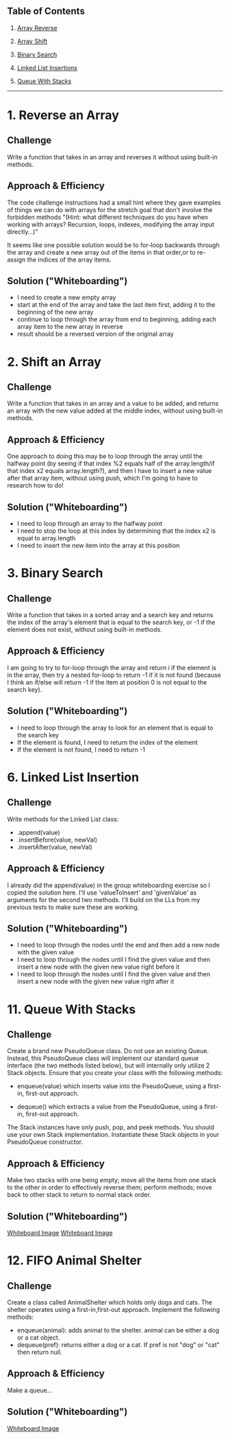 ## Table of Contents

1. [Array Reverse](./Challenges/arrayReverse/array-reverse.js)

2. [Array Shift](./Challenges/arrayShift/array-shift.js)

3. [Binary Search](./Challenges/arrayBinarySearch/array-binary-search.js)

6. [Linked List Insertions](./Challenges/linkedList/linked-list.js)

11. [Queue With Stacks](./Challenges/queueWithStacks/queue-with-stacks.js)

-----

# 1. Reverse an Array

## Challenge
Write a function that takes in an array and reverses it without using built-in methods.

## Approach & Efficiency
The code challenge instructions had a small hint where they gave examples of things we can do with arrays for the stretch goal that don't involve the forbidden methods "(Hint: what different techniques do you have when working with arrays? Recursion, loops, indexes, modifying the array input directly…)"

It seems like one possible solution would be to for-loop backwards through the array and create a new array out of the items in that order,or to re-assign the indices of the array items.

## Solution ("Whiteboarding")
- I need to create a new empty array
- start at the end of the array and take the last item first, adding it to the beginning of the new array
- continue to loop through the array from end to beginning, adding each array item to the new array in reverse
- result should be a reversed version of the original array



# 2. Shift an Array

## Challenge
Write a function that takes in an array and a value to be added, and returns an array with the new value added at the middle index, without using built-in methods.

## Approach & Efficiency
One approach to doing this may be to loop through the array until the halfway point (by seeing if that index %2 equals half of the array.length/if that index x2 equals array.length?), and then I have to insert a new value after that array item, without using push, which I'm going to have to research how to do!

## Solution ("Whiteboarding")
- I need to loop through an array to the halfway point
- I need to stop the loop at this index by determining that the index x2 is equal to array.length
- I need to insert the new item into the array at this position



# 3. Binary Search

## Challenge
Write a function that takes in a sorted array and a search key and returns the index of the array's element that is equal to the search key, or -1 if the element does not exist, without using built-in methods.

## Approach & Efficiency
I am going to try to for-loop through the array and return i if the element is in the array, then try a nested for-loop to return -1 if it is not found (because I think an if/else will return -1 if the item at position 0 is not equal to the search key).


## Solution ("Whiteboarding")
- I need to loop through the array to look for an element that is equal to the search key
- If the element is found, I need to return the index of the element
- If the element is not found, I need to return -1



# 6. Linked List Insertion

## Challenge
Write methods for the Linked List class:
- .append(value)
- .insertBefore(value, newVal)
- .insertAfter(value, newVal)

## Approach & Efficiency
I already did the append(value) in the group whiteboarding exercise so I copied the solution here. I'll use 'valueToInsert' and 'givenValue' as arguments for the second two methods. I'll build on the LLs from my previous tests to make sure these are working.


## Solution ("Whiteboarding")
- I need to loop through the nodes until the end and then add a new node with the given value
- I need to loop through the nodes until I find the given value and then insert a new node with the given new value right before it
- I need to loop through the nodes until I find the given value and then insert a new node with the given new value right after it



# 11. Queue With Stacks

## Challenge
Create a brand new PseudoQueue class. Do not use an existing Queue. Instead, this PseudoQueue class will implement our standard queue interface (the two methods listed below), but will internally only utilize 2 Stack objects. Ensure that you create your class with the following methods:

- enqueue(value) which inserts value into the PseudoQueue, using a first-in, first-out approach.

- dequeue() which extracts a value from the PseudoQueue, using a first-in, first-out approach.

The Stack instances have only push, pop, and peek methods. You should use your own Stack implementation. Instantiate these Stack objects in your PseudoQueue constructor.

## Approach & Efficiency
Make two stacks with one being empty; move all the items from one stack to the other in order to effectively reverse them; perform methods; move back to other stack to return to normal stack order.

## Solution ("Whiteboarding")
[Whiteboard Image](./assets/queue-with-stacks.jpg)
[Whiteboard Image](./assets/queue-with-stacks2.jpg)



# 12. FIFO Animal Shelter

## Challenge
Create a class called AnimalShelter which holds only dogs and cats. The shelter operates using a first-in,first-out approach.
Implement the following methods:
- enqueue(animal): adds animal to the shelter. animal can be either a dog or a cat object.
- dequeue(pref): returns either a dog or a cat. If pref is not "dog" or "cat" then return null.

## Approach & Efficiency
Make a queue...

## Solution ("Whiteboarding")
[Whiteboard Image](./assets/fifo-animal-shelter.jpg)

